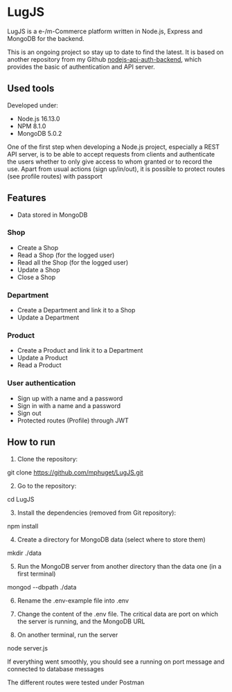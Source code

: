 # LugJS

LugJS is a e-/m-Commerce platform written in Node.js, Express and MongoDB for the backend.

This is an ongoing project so stay up to date to find the latest. It is based on another repository
from my Github [nodejs-api-auth-backend](https://github.com/mphuget/nodejs-api-auth-backend.git), which 
provides the basic of authentication and API server.

## Used tools

Developed under:
- Node.js 16.13.0
- NPM 8.1.0
- MongoDB 5.0.2

One of the first step when developing a Node.js project, especially a REST API server, is to be able to accept
requests from clients and authenticate the users whether to only give access to whom granted or to record the use.
Apart from usual actions (sign up/in/out), it is possible to protect routes (see profile routes) with passport

## Features

- Data stored in MongoDB

### Shop

- Create a Shop
- Read a Shop (for the logged user)
- Read all the Shop (for the logged user)
- Update a Shop
- Close a Shop

### Department

- Create a Department and link it to a Shop
- Update a Department


### Product

- Create a Product and link it to a Department
- Update a Product
- Read a Product

### User authentication 

- Sign up with a name and a password
- Sign in with a name and a password
- Sign out
- Protected routes (Profile) through JWT

## How to run

1. Clone the repository:

git clone https://github.com/mphuget/LugJS.git

2. Go to the repository:

cd LugJS

3. Install the dependencies (removed from Git repository):

npm install

4. Create a directory for MongoDB data (select where to store them)

mkdir ./data

5. Run the MongoDB server from another directory than the data one (in a first terminal)

mongod --dbpath ./data

6. Rename the .env-example file into .env

7. Change the content of the .env file. The critical data are port on which the server is
running, and the MongoDB URL

8. On another terminal, run the server

node server.js

If everything went smoothly, you should see a running on port message and connected to database messages

The different routes were tested under Postman

